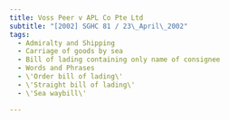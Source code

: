 ```yaml
---
title: Voss Peer v APL Co Pte Ltd
subtitle: "[2002] SGHC 81 / 23\_April\_2002"
tags:
  - Admiralty and Shipping
  - Carriage of goods by sea
  - Bill of lading containing only name of consignee
  - Words and Phrases
  - \'Order bill of lading\'
  - \'Straight bill of lading\'
  - \'Sea waybill\'

---
```


